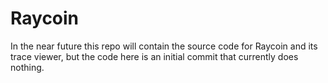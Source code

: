 # Raycoin

In the near future this repo will contain the source code for Raycoin and its trace viewer, but the code here is an initial commit that currently does nothing.
